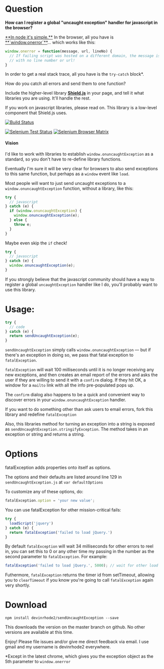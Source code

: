 # Question

**How can I register a global "uncaught exception" handler for javascript in the browser?**

<a href="http://nodejs.org/api/process.html#process_event_uncaughtexception">
**In node it's simple.**</a>
In the browser, all you have is
<a href="http://webcache.googleusercontent.com/search?q=cache%3Ahttps%3A%2F%2Fdeveloper.mozilla.org%2Fen-US%2Fdocs%2FWeb%2FAPI%2FGlobalEventHandlers.onerror%3Fredirectlocale%3Den-US%26redirectslug%3DWeb%252FAPI%252FWindow.onerror&oq=cache%3Ahttps%3A%2F%2Fdeveloper.mozilla.org%2Fen-US%2Fdocs%2FWeb%2FAPI%2FGlobalEventHandlers.onerror%3Fredirectlocale%3Den-US%26redirectslug%3DWeb%252FAPI%252FWindow.onerror&aqs=chrome..69i57j69i58.3391j0j4&sourceid=chrome&espv=210&es_sm=91&ie=UTF-8">
**`window.onerror`**</a>... which works like this:

```javascript
window.onerror = function(message, url, lineNo) {
  // If failing script was hosted on a different domain, the message is just "Script error."
  // with no line number or url!
}
```

In order to get a real stack trace, all you have is the `try-catch` block*.

How do you catch all errors and send them to one function?

Include the higher-level library <a href="http://Github.com/devinrhode2/shield.js">**Shield.js**</a> in your page, and tell it what libraries you are using. It'll handle the rest.

If you work on javascript libraries, please read on. This library is a low-level component that Shield.js uses.

[![Build Status](https://secure.travis-ci.org/devinrhode2/sendUncaughtException.png?branch=master)](http://travis-ci.org/devinrhode2/sendUncaughtException)

[![Selenium Test Status](https://saucelabs.com/buildstatus/sendUncaughtException)](https://saucelabs.com/u/sendUncaughtException)
[![Selenium Browser Matrix](https://saucelabs.com/browser-matrix/sendUncaughtException.svg)](https://saucelabs.com/u/sendUncaughtException)

#### Vision
I'd like to work with libraries to establish `window.onuncaughtException` as a standard, so you don't have to
re-define library functions.

Eventually I'm sure it will be very clear for browsers to also send exceptions to this same function,
but perhaps as a `window` event like `load`.

Most people will want to just send uncaught exceptions to a
`window.onuncaughtException` function, without a library, like this:
```javascript
try {
  // javascript
} catch (e) {
  if (window.onuncaughtException) {
    window.onuncaughtException(e);
  } else {
    throw e;
  }
}
```

Maybe even skip the `if` check!
```javascript
try {
  // javascript
} catch (e) {
  window.onuncaughtException(e);
}
```

If you strongly believe that the javascript community should have a way to register a global `uncaughtException`
handler like I do, you'll probably want to use this library.

# Usage:

```javascript
try {
  // code
} catch (e) {
  return sendUncaughtException(e);
}
```

`sendUncaughtException` simply calls `window.onuncaughtException` — but if there's an exception
in doing so, we pass that fatal exception to `fatalException`.

`fatalException` will wait 100 milliseconds until it is no longer receiving any new exceptions,
and then creates an email report of the errors and asks the user if they are willing to send it with a `confirm` dialog.
If they hit OK, a window for a `mailto` link with all the info pre-populated pops up.

The `confirm` dialog also happens to be a quick and convenient way to
discover errors in your `window.onuncaughtException` handler.

If you want to do something other than ask users to email errors, fork this library and redefine `fatalException`

Also, this libraries method for turning an exception into a string is exposed as `sendUncaughtException.stringifyException`. The method takes in an exception or string and returns a string.

# Options
fatalException adds properties onto itself as options.

The options and their defaults are listed around line 129 in `sendUncaughtException.js` at `var defaultOptions`

To customize any of these options, do:
```javascript
fatalException.option = 'your new value';
```

You can use fatalException for other mission-critical fails:

```javascript
try {
  loadScript('jquery')
} catch (e) {
  return fatalException('failed to load jQuery.')
}
```

By default `fatalException` will wait 34 milliseconds for other errors to reel in, you can set this to
0 or any other time my passing in the number as the second parameter to `fatalException`. For example:
```javascript
fatalException('failed to load jQuery.', 5000); // wait for other load failures
```
Futhermore, `fatalException` returns the timer id from setTimeout, allowing you to
`clearTimeout` if you know you're going to call `fatalException` again very shortly.

# Download

```
npm install devinrhode2/sendUncaughtException --save
```

This downloads the version on the master branch on github. No other versions are available at this time.

Enjoy! Please file issues and/or give me direct feedback via email. I use gmail and my username is devinrhode2 everywhere.

*Except in the latest chrome, which gives you the exception object as the 5th parameter to `window.onerror`
